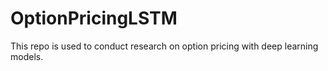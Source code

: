 # OptionPricingLSTM
This repo is used to conduct research on option pricing with deep learning models.
